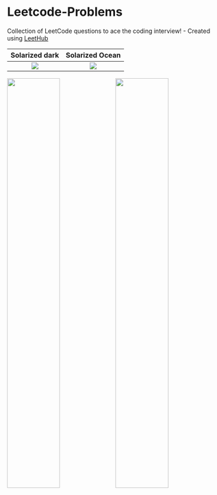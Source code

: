 # Leetcode-Problems
Collection of LeetCode questions to ace the coding interview! - Created using [LeetHub](https://github.com/QasimWani/LeetHub)

Solarized dark             |  Solarized Ocean
:-------------------------:|:-------------------------:
![](https://letsenhance.io/static/334225cab5be263aad8e3894809594ce/75c5a/MainAfter.jpg)  |  ![](https://letsenhance.io/static/334225cab5be263aad8e3894809594ce/75c5a/MainAfter.jpg)

<p float="left">
  <img src="https://letsenhance.io/static/334225cab5be263aad8e3894809594ce/75c5a/MainAfter.jpg" width="49.5%" />
  <img src="https://letsenhance.io/static/334225cab5be263aad8e3894809594ce/75c5a/MainAfter.jpg" width="49.5%" /> 
</p>
